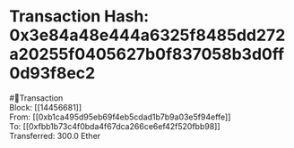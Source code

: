 
Transaction Hash: 0x3e84a48e444a6325f8485dd272a20255f0405627b0f837058b3d0ff0d93f8ec2
====================================================================================
  
#💸Transaction  
Block: [[14456681]]  
From: [[0xb1ca495d95eb69f4eb5cdad1b7b9a03e5f94effe]]  
To: [[0xfbb1b73c4f0bda4f67dca266ce6ef42f520fbb98]]  
Transferred: 300.0 Ether